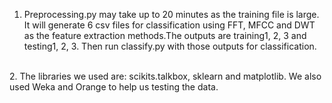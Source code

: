 1. Preprocessing.py may take up to 20 minutes as the training file is large. It will generate 6 csv files for classification using FFT, MFCC and DWT as the feature extraction methods.The outputs are training1, 2, 3 and testing1, 2, 3. Then run classify.py with those outputs for classification.</br>
</br>
2. The libraries we used are: scikits.talkbox, sklearn and matplotlib. We also used Weka and Orange to help us testing the data.







